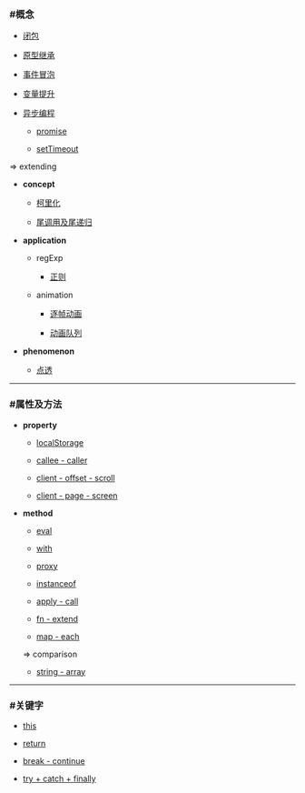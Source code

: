 ### #概念 ###

+ [闭包](https://github.com/sunmengyuan/note/blob/master/content/javascript/closure.md)

+ [原型继承](https://github.com/sunmengyuan/note/blob/master/content/javascript/prototype.md)

+ [事件冒泡](https://github.com/sunmengyuan/note/blob/master/content/javascript/propagation.html)

+ [变量提升](https://github.com/sunmengyuan/note/blob/master/content/javascript/scope.md)

+ [异步编程](https://github.com/sunmengyuan/note/blob/master/content/javascript/asyn-syn.md)    
    
    + [promise](https://github.com/sunmengyuan/note/blob/master/content/javascript/promise.md)
    
    + [setTimeout](https://github.com/sunmengyuan/note/blob/master/content/javascript/setTimeout.md)

=> extending

+ __concept__
    
    + [柯里化](https://github.com/sunmengyuan/note/blob/master/content/javascript/curry.md)

    + [尾调用及尾递归](https://github.com/sunmengyuan/note/blob/master/content/javascript/tco.md)

+ __application__
    
    + regExp
        
        + [正则](https://github.com/sunmengyuan/note/blob/master/content/javascript/pattern.md)

    + animation
        
        + [逐帧动画](https://github.com/sunmengyuan/note/blob/master/content/javascript/animationFrame.html)

        + [动画队列](https://github.com/sunmengyuan/note/blob/master/content/javascript/queue.html)

+ __phenomenon__
    
    + [点透](https://github.com/sunmengyuan/note/blob/master/content/javascript/tap.html)

*****

### #属性及方法 ###

+ __property__
    
    + [localStorage](https://github.com/sunmengyuan/note/blob/master/content/javascript/localStorage.html)
    
    + [callee - caller](https://github.com/sunmengyuan/note/blob/master/content/javascript/callee-caller.md)
    
    + [client - offset - scroll](https://github.com/sunmengyuan/note/blob/master/content/javascript/distance.html)
    
    + [client - page - screen](https://github.com/sunmengyuan/note/blob/master/content/javascript/coordinate.html)

+ __method__
    
    + [eval](https://github.com/sunmengyuan/note/blob/master/content/javascript/eval.md)
    
    + [with](https://github.com/sunmengyuan/note/blob/master/content/javascript/with.md)
    
    + [proxy](https://github.com/sunmengyuan/note/blob/master/content/javascript/proxy.md)
    
    + [instanceof](https://github.com/sunmengyuan/note/blob/master/content/javascript/instanceof.md)
    
    + [apply - call](https://github.com/sunmengyuan/note/blob/master/content/javascript/apply-call.md)
    
    + [fn - extend](https://github.com/sunmengyuan/note/blob/master/content/javascript/fn-extend.md)
    
    + [map - each](https://github.com/sunmengyuan/note/blob/master/content/javascript/map-each.md)

    => comparison

    + [string - array](https://github.com/sunmengyuan/note/blob/master/content/javascript/string-array.md)
    
*****

### #关键字 ###

+ [this](https://github.com/sunmengyuan/note/blob/master/content/javascript/this.md)

+ [return](https://github.com/sunmengyuan/note/blob/master/content/javascript/return.html)

+ [break - continue](https://github.com/sunmengyuan/note/blob/master/content/javascript/break-continue.md)

+ [try + catch + finally](https://github.com/sunmengyuan/note/blob/master/content/javascript/try-catch-finally.md)